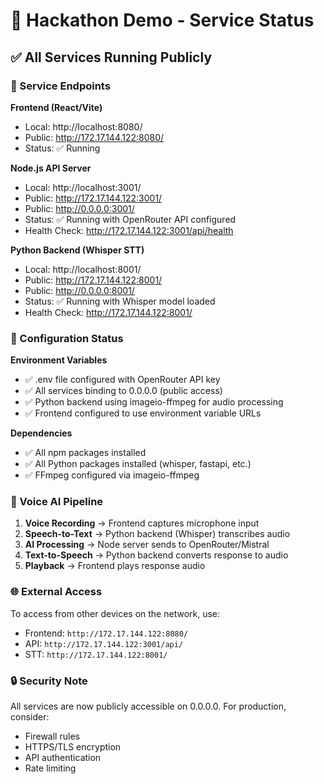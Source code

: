 # 🚀 Hackathon Demo - Service Status

## ✅ All Services Running Publicly

### 🎯 Service Endpoints

**Frontend (React/Vite)**
- Local: http://localhost:8080/
- Public: http://172.17.144.122:8080/
- Status: ✅ Running

**Node.js API Server**
- Local: http://localhost:3001/
- Public: http://172.17.144.122:3001/
- Public: http://0.0.0.0:3001/
- Status: ✅ Running with OpenRouter API configured
- Health Check: http://172.17.144.122:3001/api/health

**Python Backend (Whisper STT)**
- Local: http://localhost:8001/
- Public: http://172.17.144.122:8001/
- Public: http://0.0.0.0:8001/
- Status: ✅ Running with Whisper model loaded
- Health Check: http://172.17.144.122:8001/

### 🔧 Configuration Status

**Environment Variables**
- ✅ .env file configured with OpenRouter API key
- ✅ All services binding to 0.0.0.0 (public access)
- ✅ Python backend using imageio-ffmpeg for audio processing
- ✅ Frontend configured to use environment variable URLs

**Dependencies**
- ✅ All npm packages installed
- ✅ All Python packages installed (whisper, fastapi, etc.)
- ✅ FFmpeg configured via imageio-ffmpeg

### 🎤 Voice AI Pipeline

1. **Voice Recording** → Frontend captures microphone input
2. **Speech-to-Text** → Python backend (Whisper) transcribes audio
3. **AI Processing** → Node server sends to OpenRouter/Mistral
4. **Text-to-Speech** → Python backend converts response to audio
5. **Playback** → Frontend plays response audio

### 🌐 External Access

To access from other devices on the network, use:
- Frontend: `http://172.17.144.122:8080/`
- API: `http://172.17.144.122:3001/api/`
- STT: `http://172.17.144.122:8001/`

### 🔒 Security Note

All services are now publicly accessible on 0.0.0.0. For production, consider:
- Firewall rules
- HTTPS/TLS encryption
- API authentication
- Rate limiting
